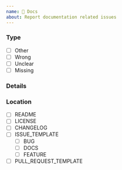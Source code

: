 ```yaml
---
name: 📖 Docs
about: Report documentation related issues
---
```


### Type

<!-- 👉 Specify the type of issue by checking one of the provided checkboxes below and please deleted all others -->

- [ ] Other
- [ ] Wrong
- [ ] Unclear
- [ ] Missing

### Details

<!-- ✏️ Briefly describe the issue you are experiencing. Tell us what you were trying to do (how you understood the documentation) and what happened instead -->

### Location

<!-- 👉 Select the area where the aforementioned issue is currently located -->

- [ ] README
- [ ] LICENSE
- [ ] CHANGELOG
- [ ] ISSUE_TEMPLATE
  - [ ] BUG
  - [ ] DOCS
  - [ ] FEATURE
- [ ] PULL_REQUEST_TEMPLATE
